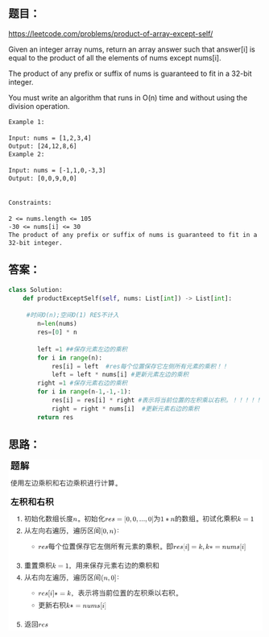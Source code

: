 ## 题目：

https://leetcode.com/problems/product-of-array-except-self/

Given an integer array nums, return an array answer such that answer[i] is equal to the product of all the elements of nums except nums[i].

The product of any prefix or suffix of nums is guaranteed to fit in a 32-bit integer.

You must write an algorithm that runs in O(n) time and without using the division operation.

```
Example 1:

Input: nums = [1,2,3,4]
Output: [24,12,8,6]
Example 2:

Input: nums = [-1,1,0,-3,3]
Output: [0,0,9,0,0]
 

Constraints:

2 <= nums.length <= 105
-30 <= nums[i] <= 30
The product of any prefix or suffix of nums is guaranteed to fit in a 32-bit integer.
```
## 答案：
```python
class Solution:
    def productExceptSelf(self, nums: List[int]) -> List[int]:

     #时间O(n);空间O(1) RES不计入
        n=len(nums)
        res=[0] * n
        
        left =1 ##保存元素左边的乘积
        for i in range(n):
            res[i] = left  #res每个位置保存它左侧所有元素的乘积！！
            left = left * nums[i] #更新元素左边的乘积
        right =1 #保存元素右边的乘积
        for i in range(n-1,-1,-1):
            res[i] = res[i] * right #表示将当前位置的左积乘以右积。！！！！！
            right = right * nums[i]  #更新元素右边的乘积
        return res
```

## 思路：
![a](https://github.com/SSRRBB/Leetcode/blob/main/Images/448.png)
